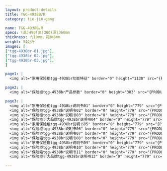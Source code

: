 ```yaml
---
layout: product-details
title: TGG-4938B/R
category: tie-jin-gang

name: TGG-4938B/R
specs: (高)490(宽)380(深)360mm
thickness: 门10mm，箱体6mm
weight: 54公斤
images: [
["tgg-4938br-01.jpg"],
["tgg-4938br-02.jpg"],
["tgg-4938br-03.jpg"],
]

page1: |
  <img alt="家用保险柜tgg-4938br功能特征" border="0" height="1130" src="{PRODUCT_IMAGES}products/tgg-gn.jpg" width="538" />

page2: |
  <img alt="保险柜tgg-4938br产品参数" border="0" height="303" src="{PRODUCT_IMAGES}products/tgg-cpcs.jpg" width="538" />

page3: |
  <img alt="家用保险柜tgg-4938br说明书01" border="0" height="779" src="{PRODUCT_IMAGES}products/tgg-sm01.jpg" width="528" /><br />
  <img alt="保险柜tgg-4938br说明书02" border="0" height="779" src="{PRODUCT_IMAGES}products/tgg-sm02.jpg" width="528" /><br />
  <img alt="保险柜tgg-4938br说明书03" border="0" height="779" src="{PRODUCT_IMAGES}products/tgg-sm03.jpg" width="528" /><br />
  <img alt="保险柜十大品牌tgg-4938br说明书04" border="0" height="779" src="{PRODUCT_IMAGES}products/tgg-sm04.jpg" width="528" /><br />
  <img alt="家用保险柜tgg-4938br说明书05" border="0" height="779" src="{PRODUCT_IMAGES}products/tgg-sm05.jpg" width="528" /><br />
  <img alt="保险柜tgg-4938br说明书06" border="0" height="779" src="{PRODUCT_IMAGES}products/tgg-sm06.jpg" width="528" /><br />
  <img alt="保险柜tgg-4938br说明书07" border="0" height="779" src="{PRODUCT_IMAGES}products/tgg-sm07.jpg" width="528" /><br />
  <img alt="保险箱tgg-4938br说明书08" border="0" height="779" src="{PRODUCT_IMAGES}products/tgg-sm08.jpg" width="528" /><br />
  <img alt="家用保险箱tgg-4938br说明书09" border="0" height="779" src="{PRODUCT_IMAGES}products/tgg-sm09.jpg" width="528" /><br />
  <img alt="保险柜tgg-4938br说明书10" border="0" height="779" src="{PRODUCT_IMAGES}products/tgg-sm10.jpg" width="528" /><br />
  <img alt="保险箱tgg-4938br说明书11" border="0" height="779" src="{PRODUCT_IMAGES}products/tgg-sm11.jpg" width="528" /><br />
  <img alt="保险柜十大品牌tgg-4938br说明书12" border="0" height="779" src="{PRODUCT_IMAGES}products/tgg-sm12.jpg" width="528" />

---
```

